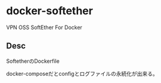 # docker-softether
VPN OSS SoftEther For Docker

## Desc
SoftetherのDockerfile

docker-composeだとconfigとログファイルの永続化が出来る。

